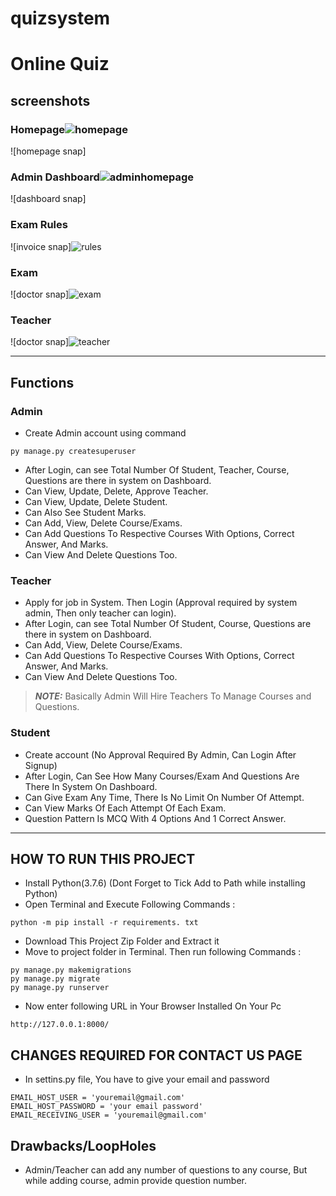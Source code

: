 # quizsystem
# Online Quiz

## screenshots
### Homepage![homepage](https://user-images.githubusercontent.com/90457454/134499397-337ce887-e773-449e-8c45-f5547e0f0735.png)
![homepage snap]
### Admin Dashboard![adminhomepage](https://user-images.githubusercontent.com/90457454/134499459-3f999a97-ca49-49e0-9f3d-ce6af8df11fc.png)
![dashboard snap]
### Exam Rules
![invoice snap]![rules](https://user-images.githubusercontent.com/90457454/134499483-0051dfb4-662c-4e3d-9286-1d2858896f10.png)

### Exam
![doctor snap]![exam](https://user-images.githubusercontent.com/90457454/134499510-c52ccffd-89fd-4245-8a32-bf3029b18460.png)

### Teacher
![doctor snap]![teacher](https://user-images.githubusercontent.com/90457454/134499526-8ec73e68-b6c5-4fa6-b11d-400188339253.png)

---
## Functions
### Admin
- Create Admin account using command
```
py manage.py createsuperuser
```
- After Login, can see Total Number Of Student, Teacher, Course, Questions are there in system on Dashboard.
- Can View, Update, Delete, Approve Teacher.
- Can View, Update, Delete Student.
- Can Also See Student Marks.
- Can Add, View, Delete Course/Exams.
- Can Add Questions To Respective Courses With Options, Correct Answer, And Marks.
- Can View And Delete Questions Too.

### Teacher
- Apply for job in System. Then Login (Approval required by system admin, Then only teacher can login).
- After Login, can see Total Number Of Student, Course, Questions are there in system on Dashboard.
- Can Add, View, Delete Course/Exams.
- Can Add Questions To Respective Courses With Options, Correct Answer, And Marks.
- Can View And Delete Questions Too.
> **_NOTE:_**  Basically Admin Will Hire Teachers To Manage Courses and Questions.

### Student
- Create account (No Approval Required By Admin, Can Login After Signup)
- After Login, Can See How Many Courses/Exam And Questions Are There In System On Dashboard.
- Can Give Exam Any Time, There Is No Limit On Number Of Attempt.
- Can View Marks Of Each Attempt Of Each Exam.
- Question Pattern Is MCQ With 4 Options And 1 Correct Answer.
---

## HOW TO RUN THIS PROJECT
- Install Python(3.7.6) (Dont Forget to Tick Add to Path while installing Python)
- Open Terminal and Execute Following Commands :
```
python -m pip install -r requirements. txt
```
- Download This Project Zip Folder and Extract it
- Move to project folder in Terminal. Then run following Commands :
```
py manage.py makemigrations
py manage.py migrate
py manage.py runserver
```
- Now enter following URL in Your Browser Installed On Your Pc
```
http://127.0.0.1:8000/
```

## CHANGES REQUIRED FOR CONTACT US PAGE
- In settins.py file, You have to give your email and password
```
EMAIL_HOST_USER = 'youremail@gmail.com'
EMAIL_HOST_PASSWORD = 'your email password'
EMAIL_RECEIVING_USER = 'youremail@gmail.com'
```

## Drawbacks/LoopHoles
- Admin/Teacher can add any number of questions to any course, But while adding course, admin provide question number.


